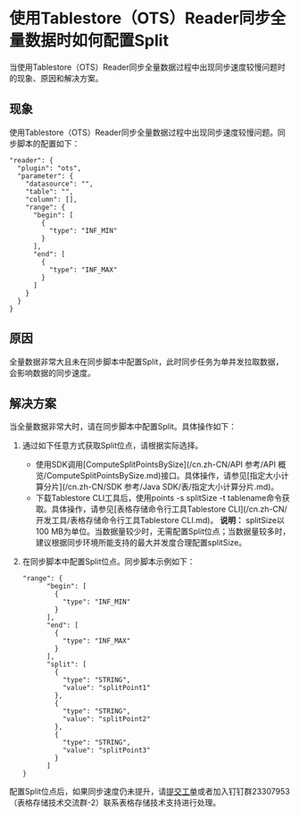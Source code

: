 # 使用Tablestore（OTS）Reader同步全量数据时如何配置Split

当使用Tablestore（OTS）Reader同步全量数据过程中出现同步速度较慢问题时的现象、原因和解决方案。

## 现象

使用Tablestore（OTS）Reader同步全量数据过程中出现同步速度较慢问题。同步脚本的配置如下：

```
"reader": {
  "plugin": "ots",
  "parameter": {
    "datasource": "",
    "table": "",
    "column": [],
    "range": {
      "begin": [
        {
          "type": "INF_MIN"
        }
      ],
      "end": [
        {
          "type": "INF_MAX"
        }
      ]
    }
  }
}
```

## 原因

全量数据非常大且未在同步脚本中配置Split，此时同步任务为单并发拉取数据，会影响数据的同步速度。

## 解决方案

当全量数据非常大时，请在同步脚本中配置Split。具体操作如下：

1.  通过如下任意方式获取Split位点，请根据实际选择。

    -   使用SDK调用[ComputeSplitPointsBySize](/cn.zh-CN/API 参考/API 概览/ComputeSplitPointsBySize.md)接口。具体操作，请参见[指定大小计算分片](/cn.zh-CN/SDK 参考/Java SDK/表/指定大小计算分片.md)。
    -   下载Tablestore CLI工具后，使用points -s splitSize -t tablename命令获取。具体操作，请参见[表格存储命令行工具Tablestore CLI](/cn.zh-CN/开发工具/表格存储命令行工具Tablestore CLI.md)。
    **说明：** splitSize以100 MB为单位。当数据量较少时，无需配置Split位点；当数据量较多时，建议根据同步环境所能支持的最大并发度合理配置splitSize。

2.  在同步脚本中配置Split位点。同步脚本示例如下：

    ```
    "range": {
          "begin": [
            {
              "type": "INF_MIN"
            }
          ],
          "end": [
            {
              "type": "INF_MAX"
            }
          ],
          "split": [
            {
              "type": "STRING",
              "value": "splitPoint1"
            },
            {
              "type": "STRING",
              "value": "splitPoint2"
            },
            {
              "type": "STRING",
              "value": "splitPoint3"
            }
          ]
    }
    ```


配置Split位点后，如果同步速度仍未提升，请[提交工单](https://selfservice.console.aliyun.com/ticket/createIndex)或者加入钉钉群23307953（表格存储技术交流群-2）联系表格存储技术支持进行处理。

